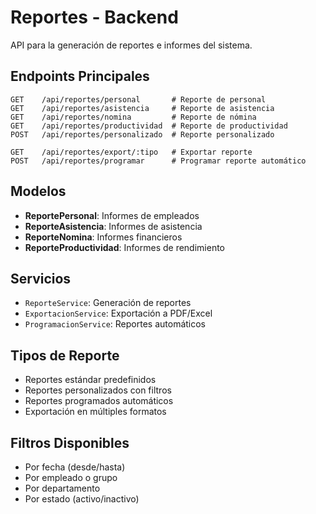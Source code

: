 # Reportes - Backend

API para la generación de reportes e informes del sistema.

## Endpoints Principales

```
GET    /api/reportes/personal       # Reporte de personal
GET    /api/reportes/asistencia     # Reporte de asistencia
GET    /api/reportes/nomina         # Reporte de nómina
GET    /api/reportes/productividad  # Reporte de productividad
POST   /api/reportes/personalizado  # Reporte personalizado

GET    /api/reportes/export/:tipo   # Exportar reporte
POST   /api/reportes/programar      # Programar reporte automático
```

## Modelos

- **ReportePersonal**: Informes de empleados
- **ReporteAsistencia**: Informes de asistencia
- **ReporteNomina**: Informes financieros
- **ReporteProductividad**: Informes de rendimiento

## Servicios

- `ReporteService`: Generación de reportes
- `ExportacionService`: Exportación a PDF/Excel
- `ProgramacionService`: Reportes automáticos

## Tipos de Reporte

- Reportes estándar predefinidos
- Reportes personalizados con filtros
- Reportes programados automáticos
- Exportación en múltiples formatos

## Filtros Disponibles

- Por fecha (desde/hasta)
- Por empleado o grupo
- Por departamento
- Por estado (activo/inactivo)

